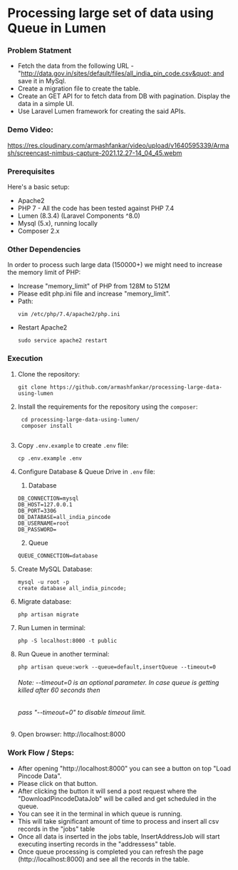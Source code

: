 # Processing large set of data using Queue in Lumen

### Problem Statment

- Fetch the data from the following URL - &quot;http://data.gov.in/sites/default/files/all_india_pin_code.csv&quot; and save it in MySql.
- Create a migration file to create the table.
- Create an GET API for to fetch data from DB with pagination. Display the data in a simple UI.
- Use Laravel Lumen framework for creating the said APIs.


### Demo Video:
https://res.cloudinary.com/armashfankar/video/upload/v1640595339/Armash/screencast-nimbus-capture-2021.12.27-14_04_45.webm

### Prerequisites

Here's a basic setup:

* Apache2
* PHP 7 - All the code has been tested against PHP 7.4
* Lumen (8.3.4) (Laravel Components ^8.0)
* Mysql (5.x), running locally
* Composer 2.x

### Other Dependencies

In order to process such large data (150000+) we might need to increase the memory limit of PHP:

* Increase "memory_limit" of PHP from 128M to 512M
* Please edit php.ini file and increase "memory_limit".
* Path: 
    ```shell script
    vim /etc/php/7.4/apache2/php.ini
    ```
* Restart Apache2
    ```shell script
    sudo service apache2 restart
    ```


### Execution

1. Clone the repository:
    ```shell script
    git clone https://github.com/armashfankar/processing-large-data-using-lumen

    ```

2. Install the requirements for the repository using the `composer`:
   ```shell script
    cd processing-large-data-using-lumen/
    composer install
    
    ```

3. Copy `.env.example` to create `.env` file:
    ```shell script
    cp .env.example .env
    
    ```

4. Configure Database & Queue Drive in `.env` file:
    
    1. Database
    ```
    DB_CONNECTION=mysql
    DB_HOST=127.0.0.1
    DB_PORT=3306
    DB_DATABASE=all_india_pincode
    DB_USERNAME=root
    DB_PASSWORD=
    ```
    
    2. Queue
    ```    
    QUEUE_CONNECTION=database
    ```

5. Create MySQL Database:
     ```shell script
    mysql -u root -p
    create database all_india_pincode;
    
    ```

6. Migrate database:
    ```shell script
    php artisan migrate
    ```   

7. Run Lumen in terminal:
    ```shell script
    php -S localhost:8000 -t public
    ``` 

8. Run Queue in another terminal: 
    ```shell script
    php artisan queue:work --queue=default,insertQueue --timeout=0
    ```
    ###### Note: --timeout=0 is an optional parameter. In case queue is getting killed after 60 seconds then
    ###### pass "--timeout=0" to disable timeout limit.



9. Open browser:
    http://localhost:8000

### Work Flow / Steps:

* After opening "http://localhost:8000" you can see a button on top "Load Pincode Data".
* Please click on that button.
* After clicking the button it will send a post request where the "DownloadPincodeDataJob" will be called and get scheduled in the queue.
* You can see it in the terminal in which queue is running.
* This will take significant amount of time to process and insert all csv records in the "jobs" table
* Once all data is inserted in the jobs table, InsertAddressJob will start executing inserting records in the "addressess" table.
* Once queue processing is completed you can refresh the page (http://localhost:8000) and see all the records in the table.